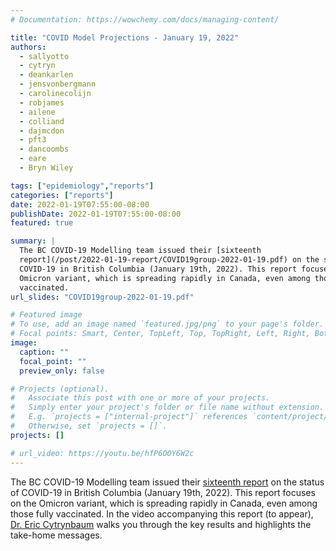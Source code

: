 ```yaml
---
# Documentation: https://wowchemy.com/docs/managing-content/

title: "COVID Model Projections - January 19, 2022"
authors:
  - sallyotto
  - cytryn
  - deankarlen
  - jensvonbergmann
  - carolinecolijn
  - robjames
  - ailene
  - colliand
  - dajmcdon
  - pft3
  - dancoombs
  - eare
  - Bryn Wiley

tags: ["epidemiology","reports"]
categories: ["reports"]
date: 2022-01-19T07:55:00-08:00
publishDate: 2022-01-19T07:55:00-08:00
featured: true

summary: |
  The BC COVID-19 Modelling team issued their [sixteenth
  report](/post/2022-01-19-report/COVID19group-2022-01-19.pdf) on the status of
  COVID-19 in British Columbia (January 19th, 2022). This report focuses on the
  Omicron variant, which is spreading rapidly in Canada, even among those fully
  vaccinated.
url_slides: "COVID19group-2022-01-19.pdf"

# Featured image
# To use, add an image named `featured.jpg/png` to your page's folder.
# Focal points: Smart, Center, TopLeft, Top, TopRight, Left, Right, BottomLeft, Bottom, BottomRight.
image:
  caption: ""
  focal_point: ""
  preview_only: false

# Projects (optional).
#   Associate this post with one or more of your projects.
#   Simply enter your project's folder or file name without extension.
#   E.g. `projects = ["internal-project"]` references `content/project/deep-learning/index.md`.
#   Otherwise, set `projects = []`.
projects: []

# url_video: https://youtu.be/hfP6OOY6W2c
---
```

The BC COVID-19 Modelling team issued their [sixteenth
report](COVID19group-2022-01-19.pdf) on the status of COVID-19 in British
Columbia (January 19th, 2022). This report focuses on the Omicron variant,
which is spreading rapidly in Canada, even among those fully vaccinated. In the
video accompanying this report (to appear), [Dr. Eric
Cytrynbaum](/authors/cytryn/) walks you through the key results and highlights
the take-home messages.
